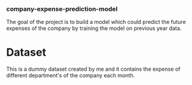 ### company-expense-prediction-model
The goal of the project is to build a model which could predict the future expenses of the company by training the model on previous year data.

# Dataset
This is a dummy dataset created by me and it contains the expense of different department's of the company each month. 
